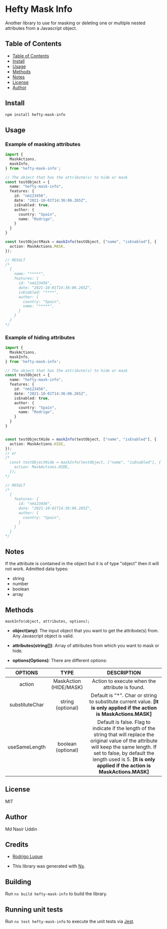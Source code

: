# Hefty Mask Info

Another library to use for masking or deleting one or multiple nested attributes from a Javascript object.

## Table of Contents

- [Table of Contents](#table-of-contents)
- [Install](#install)
- [Usage](#usage)
- [Methods](#methods)
- [Notes](#notes)
- [License](#license)
- [Author](#author)

## Install

``` bash
npm install hefty-mask-info
```

## Usage

### Example of masking attributes

```ts
import {
  MaskActions,
  maskInfo,
} from 'hefty-mask-info';

// The object that has the attribute(s) to hide or mask
const testObject = {
  name: "hefty-mask-info",
  features: {
    id: "nm123456",
    date: "2021-10-01T14:36:06.265Z",
    isEnabled: true,
    author: {
      country: "Spain",
      name: "Rodrigo",
    }
  }
}

const testObjectMask = maskInfo(testObject, ["name", "isEnabled"], {
  action: MaskActions.MASK,
});

// RESULT
/*
  {
    name: "*****",
    features: {
      id: "nm123456",
      date: "2021-10-01T14:36:06.265Z",
      isEnabled: "****",
      author: {
        country: "Spain",
        name: "*****",
      }
    }
  }
*/
```

### Example of hiding attributes

```ts
import {
  MaskActions,
  maskInfo,
} from 'hefty-mask-info';

// The object that has the attribute(s) to hide or mask
const testObject = {
  name: "hefty-mask-info",
  features: {
    id: "nm123456",
    date: "2021-10-01T14:36:06.265Z",
    isEnabled: true,
    author: {
      country: "Spain",
      name: "Rodrigo",
    }
  }
}


const testObjectHide = maskInfo(testObject, ["name", "isEnabled"], {
  action: MaskActions.HIDE,
});
// or
/* 
  const testObjectHide = maskInfo(testObject, ["name", "isEnabled"], {
    action: MaskActions.HIDE,
  });
*/

// RESULT
/*
  {
    features: {
      id: "nm123456",
      date: "2021-10-01T14:36:06.265Z",
      author: {
        country: "Spain",
      }
    }
  }
*/

```

## Notes

If the attribute is contained in the object but it is of type "object" then it will not work. Admitted data types:

- string
- number
- boolean
- array

## Methods

```maskInfo(object, attributes, options);```

- **object(any)**: The input object that you want to get the attribute(s) from. Any Javascript object is valid.

- **attributes(string[])**: Array of attributes from which you want to mask or hide.

- **options(Options)**: There are different options:

|      OPTIONS     |           TYPE          |                                                                                         DESCRIPTION                                                                                        |
|:--------------:|:-----------------------:|:------------------------------------------------------------------------------------------------------------------------------------------------------------------------------------------:|
|     action     | MaskAction  (HIDE/MASK) |                                                                       Action to execute when the attribute is found.                                                                       |
| substituteChar |    string (optional)    |                                     Default is "*". Char or string to substitute current value. **[It is only applied if the action is MaskActions.MASK]**                                     |
|  useSameLength |    boolean (optional)   | Default is false. Flag to indicate if the length of the string that will replace the original value of the attribute will keep the same length. If set to false, by default the length used is 5. **[It is only applied if the action is MaskActions.MASK]** |

## License

MIT

## Author

Md Nasir Uddin

## Credits

- <a href="https://github.com/rluque8">Rodrigo Luque</a>

- This library was generated with [Nx](https://nx.dev).

## Building

Run `nx build hefty-mask-info` to build the library.

## Running unit tests

Run `nx test hefty-mask-info` to execute the unit tests via [Jest](https://jestjs.io).
